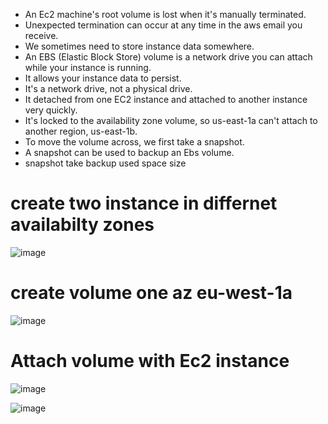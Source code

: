*   An Ec2 machine's root volume is lost when it's manually terminated.
*   Unexpected termination can occur at any time in the aws email you receive.
*   We sometimes need to store instance data somewhere.
*   An EBS (Elastic Block Store) volume is a network drive you can attach while your instance is running.
*   It allows your instance data to persist.
*   It's a network drive, not a physical drive.
*   It detached from one EC2 instance and attached to another instance very quickly.
*   It's locked to the availability zone volume, so us-east-1a can't attach to another region, us-east-1b.
*   To move the volume across, we first take a snapshot.
*   A snapshot can be used to backup an Ebs volume.  
*   snapshot take backup used space size 

# create two instance in differnet availabilty zones

![image](https://user-images.githubusercontent.com/42309948/147824414-311e8e10-1212-4eb5-ac13-f8b7f7b2a7cd.png)

# create volume one az eu-west-1a

![image](https://user-images.githubusercontent.com/42309948/147824849-5d877aa4-0709-4d3e-a521-e2058aac37d5.png)

# Attach volume with Ec2 instance 

![image](https://user-images.githubusercontent.com/42309948/147825939-5b3e603c-e8ff-4d18-9e10-d90334a2d873.png)

![image](https://user-images.githubusercontent.com/42309948/147826094-af3c9c6c-f631-49d5-94eb-4d78b07aa196.png)










